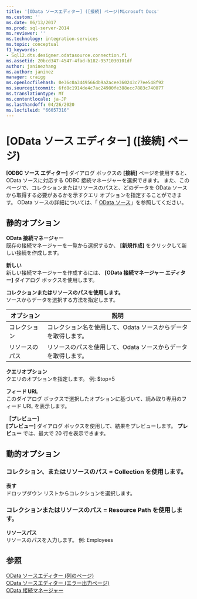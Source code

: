 ```yaml
---
title: '[OData ソースエディター] ([接続] ページ)Microsoft Docs'
ms.custom: ''
ms.date: 06/13/2017
ms.prod: sql-server-2014
ms.reviewer: ''
ms.technology: integration-services
ms.topic: conceptual
f1_keywords:
- Sql12.dts.designer.odatasource.connection.f1
ms.assetid: 20bcd347-4547-4fad-b182-9571030101df
author: janinezhang
ms.author: janinez
manager: craigg
ms.openlocfilehash: 0e36c0a3449566db9a2acee360243c77ee548f92
ms.sourcegitcommit: 6fd8c1914de4c7ac24900fe388ecc7883c740077
ms.translationtype: MT
ms.contentlocale: ja-JP
ms.lasthandoff: 04/26/2020
ms.locfileid: "66057316"
---
```

# <a name="odata-source-editor-connection-page"></a>[OData ソース エディター] ([接続] ページ)
  **[ODBC ソース エディター]** ダイアログ ボックスの **[接続]** ページを使用すると、OData ソースに対応する ODBC 接続マネージャーを選択できます。 また、このページで、コレクションまたはリソースのパスと、どのデータを OData ソースから取得する必要があるかを示すクエリ オプションを指定することができます。 OData ソースの詳細については、「 [OData ソース](data-flow/odata-source.md)」を参照してください。  
  
## <a name="static-options"></a>静的オプション  
 **OData 接続マネージャー**  
 既存の接続マネージャーを一覧から選択するか、 **[新規作成]** をクリックして新しい接続を作成します。  
  
 **新しい**  
 新しい接続マネージャーを作成するには、 **[OData 接続マネージャー エディター]** ダイアログ ボックスを使用します。  
  
 **コレクションまたはリソースのパスを使用します。**  
 ソースからデータを選択する方法を指定します。  
  
|オプション|説明|  
|------------|-----------------|  
|コレクション|コレクション名を使用して、Odata ソースからデータを取得します。|  
|リソースのパス|リソースのパスを使用して、Odata ソースからデータを取得します。|  
  
 **クエリオプション**  
 クエリのオプションを指定します。  例: $top=5  
  
 **フィード URL**  
 このダイアログ ボックスで選択したオプションに基づいて、読み取り専用のフィード URL を表示します。  
  
 **［プレビュー］**  
 **[プレビュー]** ダイアログ ボックスを使用して、結果をプレビューします。 **プレビュー** では、最大で 20 行を表示できます。  
  
## <a name="dynamic-options"></a>動的オプション  
  
### <a name="use-collection-or-resource-path--collection"></a>コレクション、またはリソースのパス = Collection を使用します。  
 **表す**  
 ドロップダウン リストからコレクションを選択します。  
  
### <a name="use-collection-or-resource-path--resource-path"></a>コレクションまたはリソースのパス = Resource Path を使用します。  
 **リソースパス**  
 リソースのパスを入力します。 例: Employees  
  
## <a name="see-also"></a>参照  
 [OData ソースエディター &#40;列のページ&#41;](../../2014/integration-services/odata-source-editor-columns-page.md)   
 [OData ソースエディター &#40;エラー出力ページ&#41;](../../2014/integration-services/odata-source-editor-error-output-page.md)   
 [OData 接続マネージャー](connection-manager/odata-connection-manager.md)  
  
  
